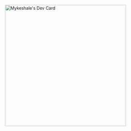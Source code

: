 <a href="https://app.daily.dev/mykeshale"><img src="https://api.daily.dev/devcards/ea9c10e7ed424356a6e4fb62023cffd8.png?r=fl5" width="400" alt="Mykeshale's Dev Card"/></a>
